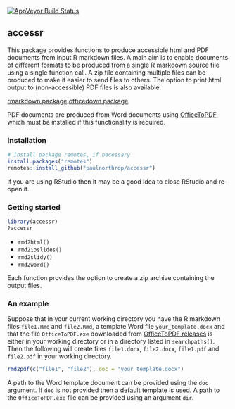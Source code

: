 
<!-- README.md is generated from README.Rmd. Please edit that file -->

[![AppVeyor Build
Status](https://ci.appveyor.com/api/projects/status/github/paulnorthrop/stat0002?branch=master&svg=true)](https://ci.appveyor.com/project/paulnorthrop/stat0002)

## accessr

This package provides functions to produce accessible html and PDF
documents from input R markdown files. A main aim is to enable documents
of different formats to be produced from a single R markdown source file
using a single function call. A zip file containing multiple files can
be produced to make it easier to send files to others. The option to
print html output to (non-accessible) PDF files is also available.

[rmarkdown package](https://cran.r-project.org/package=rmarkdown)
[officedown package](https://cran.r-project.org/package=officedown)

PDF documents are produced from Word documents using
[OfficeToPDF](https://github.com/cognidox/OfficeToPDF), which must be
installed if this functionality is required.

### Installation

``` r
# Install package remotes, if necessary
install.packages("remotes")
remotes::install_github("paulnorthrop/accessr")
```

If you are using RStudio then it may be a good idea to close RStudio and
re-open it.

### Getting started

``` r
library(accessr)
?accessr
```

-   `rmd2html()`
-   `rmd2ioslides()`
-   `rmd2slidy()`
-   `rmd2word()`

Each function provides the option to create a zip archive containing the
output files.

### An example

Suppose that in your current working directory you have the R markdown
files `file1.Rmd` and `file2.Rmd`, a template Word file
`your_template.docx` and that the file `OfficeToPDF.exe` downloaded from
[OfficeToPDF releases](https://github.com/cognidox/OfficeToPDF/releases)
is either in your working directory or in a directory listed in
`searchpaths()`. Then the following will create files `file1.docx`,
`file2.docx`, `file1.pdf` and `file2.pdf` in your working directory.

``` r
rmd2pdf(c("file1", "file2"), doc = "your_template.docx")
```

A path to the Word template document can be provided using the `doc`
argument. If `doc` is not provided then a default template is used. A
path to the `OfficeToPDF.exe` file can be provided using an argument
`dir`.
